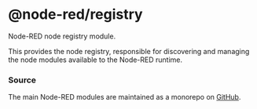 @node-red/registry
====================

Node-RED node registry module.

This provides the node registry, responsible for discovering and managing the node
modules available to the Node-RED runtime.

### Source

The main Node-RED modules are maintained as a monorepo on [GitHub](https://github.com/node-red/node-red).
